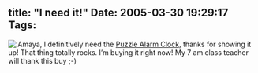 title: "I need it!"
Date: 2005-03-30 19:29:17
Tags: 
---
<img src="http://www.latestbuy.com.au/img/productImages/clocmain.jpg" align="left"/>Amaya, I definitively need the <a href="http://www.latestbuy.com.au/puzzle_clock_gadget.html">Puzzle Alarm Clock</a>, thanks for showing it up! That thing totally rocks. I&#8217;m buying it right now! My 7 am class teacher will thank this buy ;-)<br/><br/><br/><br/><br/>
